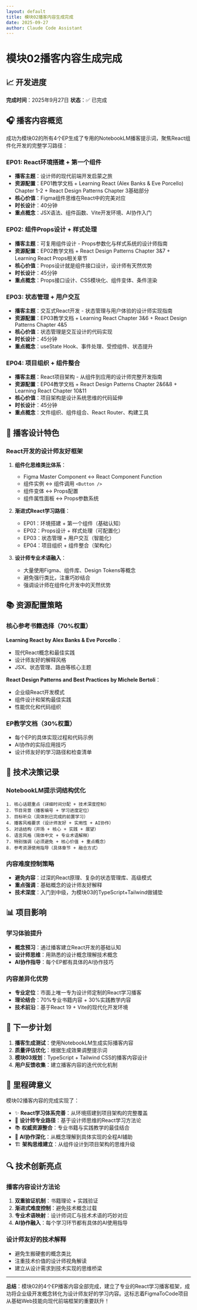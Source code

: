 ```yaml
---
layout: default
title: 模块02播客内容生成完成
date: 2025-09-27
author: Claude Code Assistant
---
```


# 模块02播客内容生成完成

## 📈 开发进度

**完成时间**：2025年9月27日
**状态**：✅ 已完成

## 🎧 播客内容概览

成功为模块02的所有4个EP生成了专用的NotebookLM播客提示词，聚焦React组件化开发的完整学习路径：

### EP01: React环境搭建 + 第一个组件
- **播客主题**：设计师的现代前端开发启蒙之旅
- **资源配置**：EP01教学文档 + Learning React (Alex Banks & Eve Porcello) Chapter 1-2 + React Design Patterns Chapter 3基础部分
- **核心价值**：Figma组件思维在React中的完美对应
- **时长设计**：40分钟
- **重点概念**：JSX语法、组件函数、Vite开发环境、AI协作入门

### EP02: 组件Props设计 + 样式处理
- **播客主题**：可复用组件设计 - Props参数化与样式系统的设计师指南
- **资源配置**：EP02教学文档 + React Design Patterns Chapter 3&7 + Learning React Props相关章节
- **核心价值**：Props设计就是组件接口设计，设计师有天然优势
- **时长设计**：45分钟
- **重点概念**：Props接口设计、CSS模块化、组件变体、条件渲染

### EP03: 状态管理 + 用户交互
- **播客主题**：交互式React开发 - 状态管理与用户体验的设计师实现指南
- **资源配置**：EP03教学文档 + Learning React Chapter 3&6 + React Design Patterns Chapter 4&5
- **核心价值**：状态管理是交互设计的代码实现
- **时长设计**：45分钟
- **重点概念**：useState Hook、事件处理、受控组件、状态提升

### EP04: 项目组织 + 组件整合
- **播客主题**：React项目架构 - 从组件到应用的设计师完整开发指南
- **资源配置**：EP04教学文档 + React Design Patterns Chapter 2&6&8 + Learning React Chapter 10&11
- **核心价值**：项目架构是设计系统思维的代码延伸
- **时长设计**：45分钟
- **重点概念**：文件组织、组件组合、React Router、构建工具

## 🎯 播客设计特色

### React开发的设计师友好框架

1. **组件化思维类比体系**：
   - Figma Master Component ↔ React Component Function
   - 组件实例 ↔ 组件调用 `<Button />`
   - 组件变体 ↔ Props配置
   - 组件属性面板 ↔ Props参数系统

2. **渐进式React学习路径**：
   - EP01：环境搭建 + 第一个组件（基础认知）
   - EP02：Props设计 + 样式处理（可配置化）
   - EP03：状态管理 + 用户交互（智能化）
   - EP04：项目组织 + 组件整合（架构化）

3. **设计师专业术语融入**：
   - 大量使用Figma、组件库、Design Tokens等概念
   - 避免强行类比，注重巧妙结合
   - 强调设计师在组件化开发中的天然优势

## 📚 资源配置策略

### 核心参考书籍选择（70%权重）

**Learning React by Alex Banks & Eve Porcello**：
- 现代React概念和最佳实践
- 设计师友好的解释风格
- JSX、状态管理、路由等核心主题

**React Design Patterns and Best Practices by Michele Bertoli**：
- 企业级React开发模式
- 组件设计和架构最佳实践
- 性能优化和代码组织

### EP教学文档（30%权重）
- 每个EP的具体实现过程和代码示例
- AI协作的实际应用技巧
- 设计师友好的学习路径和检查清单

## 🔄 技术决策记录

### NotebookLM提示词结构优化
```
1. 核心话题重点（详细时间分配 + 技术深度控制）
2. 节目背景（播客编号 + 学习进度定位）
3. 目标听众（具体到已完成的前置学习）
4. 播客风格要求（设计师友好 + 实用性 + AI协作）
5. 对话结构（开场 + 核心 + 实践 + 展望）
6. 语言风格（简体中文 + 专业术语解释）
7. 特别强调（必须避免 + 核心价值 + 重点概念）
8. 参考资源使用指导（具体章节 + 融合方式）
```

### 内容难度控制策略
- **避免内容**：过深的React原理、复杂的状态管理库、高级模式
- **重点强调**：基础概念的设计师友好解释
- **技术深度**：入门到中级，为模块03的TypeScript+Tailwind做铺垫

## 📊 项目影响

### 学习体验提升
- **概念预习**：通过播客建立React开发的基础认知
- **设计师思维**：用熟悉的设计概念理解技术概念
- **AI协作指导**：每个EP都有具体的AI协作技巧

### 内容差异化优势
- **专业定位**：市面上唯一专为设计师定制的React学习播客
- **理论结合**：70%专业书籍内容 + 30%实践教学内容
- **技术前沿**：基于React 19 + Vite的现代化开发环境

## 🚀 下一步计划

1. **播客生成测试**：使用NotebookLM生成实际播客内容
2. **质量评估优化**：根据生成效果调整提示词
3. **模块03规划**：TypeScript + Tailwind CSS的播客内容设计
4. **用户反馈收集**：建立播客内容的迭代优化机制

## 🎉 里程碑意义

模块02播客内容的完成实现了：

- ✨ **React学习体系完善**：从环境搭建到项目架构的完整覆盖
- 🎯 **设计师专业路径**：基于设计师思维的React学习方法论
- 📚 **权威资源整合**：专业书籍与实践教学的最佳结合
- 🤖 **AI协作深化**：从概念理解到具体实现的全程AI辅助
- 🏗️ **架构思维建立**：从组件设计到项目架构的思维升级

## 🔍 技术创新亮点

### 播客内容设计方法论
1. **双重验证机制**：书籍理论 + 实践验证
2. **渐进式难度控制**：避免技术概念过载
3. **专业术语映射**：设计师词汇与技术术语的巧妙对应
4. **AI协作融入**：每个学习环节都有具体的AI使用指导

### 设计师友好的技术解释
- 避免生搬硬套的概念类比
- 注重技术价值的设计师视角解读
- 建立从设计需求到技术实现的思维桥梁

---

**总结**：模块02的4个EP播客内容全部完成，建立了专业的React学习播客框架，成功将企业级开发概念转化为设计师友好的学习内容。这标志着FigmaToCode项目从基础Web技能向现代前端框架的重要跃升！